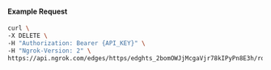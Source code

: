 <!-- Code generated for API Clients. DO NOT EDIT. -->

#### Example Request

```bash
curl \
-X DELETE \
-H "Authorization: Bearer {API_KEY}" \
-H "Ngrok-Version: 2" \
https://api.ngrok.com/edges/https/edghts_2bomOWJjMcgaVjr78kIPyPn8E3h/routes/edghtsrt_2bomOY9gMgaE2NlW1GVvJ1OKRKX/user_agent_filter
```
